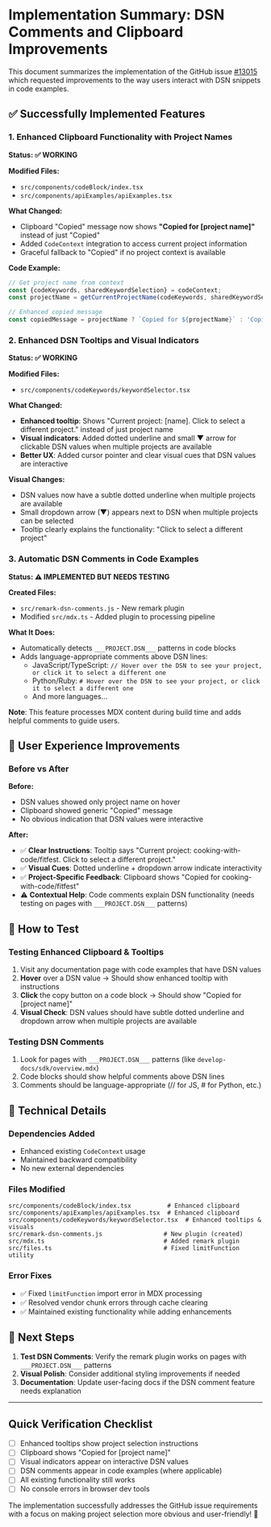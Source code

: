 # Implementation Summary: DSN Comments and Clipboard Improvements

This document summarizes the implementation of the GitHub issue [#13015](https://github.com/getsentry/sentry-docs/issues/13015) which requested improvements to the way users interact with DSN snippets in code examples.

## ✅ Successfully Implemented Features

### 1. **Enhanced Clipboard Functionality with Project Names** 
**Status: ✅ WORKING**

**Modified Files:**
- `src/components/codeBlock/index.tsx`
- `src/components/apiExamples/apiExamples.tsx`

**What Changed:**
- Clipboard "Copied" message now shows **"Copied for [project name]"** instead of just "Copied"
- Added `CodeContext` integration to access current project information
- Graceful fallback to "Copied" if no project context is available

**Code Example:**
```typescript
// Get project name from context
const {codeKeywords, sharedKeywordSelection} = codeContext;
const projectName = getCurrentProjectName(codeKeywords, sharedKeywordSelection);

// Enhanced copied message
const copiedMessage = projectName ? `Copied for ${projectName}` : 'Copied';
```

### 2. **Enhanced DSN Tooltips and Visual Indicators**
**Status: ✅ WORKING**

**Modified Files:**
- `src/components/codeKeywords/keywordSelector.tsx`

**What Changed:**
- **Enhanced tooltip**: Shows "Current project: [name]. Click to select a different project." instead of just project name
- **Visual indicators**: Added dotted underline and small ▼ arrow for clickable DSN values when multiple projects are available
- **Better UX**: Added cursor pointer and clear visual cues that DSN values are interactive

**Visual Changes:**
- DSN values now have a subtle dotted underline when multiple projects are available
- Small dropdown arrow (▼) appears next to DSN when multiple projects can be selected
- Tooltip clearly explains the functionality: "Click to select a different project"

### 3. **Automatic DSN Comments in Code Examples**
**Status: ⚠️ IMPLEMENTED BUT NEEDS TESTING**

**Created Files:**
- `src/remark-dsn-comments.js` - New remark plugin
- Modified `src/mdx.ts` - Added plugin to processing pipeline

**What It Does:**
- Automatically detects `___PROJECT.DSN___` patterns in code blocks
- Adds language-appropriate comments above DSN lines:
  - JavaScript/TypeScript: `// Hover over the DSN to see your project, or click it to select a different one`
  - Python/Ruby: `# Hover over the DSN to see your project, or click it to select a different one`
  - And more languages...

**Note**: This feature processes MDX content during build time and adds helpful comments to guide users.

## 🎯 User Experience Improvements

### Before vs After

**Before:**
- DSN values showed only project name on hover
- Clipboard showed generic "Copied" message
- No obvious indication that DSN values were interactive

**After:**
- ✅ **Clear Instructions**: Tooltip says "Current project: cooking-with-code/fitfest. Click to select a different project."
- ✅ **Visual Cues**: Dotted underline + dropdown arrow indicate interactivity
- ✅ **Project-Specific Feedback**: Clipboard shows "Copied for cooking-with-code/fitfest"
- ⚠️ **Contextual Help**: Code comments explain DSN functionality (needs testing on pages with `___PROJECT.DSN___` patterns)

## 🧪 How to Test

### Testing Enhanced Clipboard & Tooltips
1. Visit any documentation page with code examples that have DSN values
2. **Hover** over a DSN value → Should show enhanced tooltip with instructions
3. **Click** the copy button on a code block → Should show "Copied for [project name]"
4. **Visual Check**: DSN values should have subtle dotted underline and dropdown arrow when multiple projects are available

### Testing DSN Comments
1. Look for pages with `___PROJECT.DSN___` patterns (like `develop-docs/sdk/overview.mdx`)
2. Code blocks should show helpful comments above DSN lines
3. Comments should be language-appropriate (// for JS, # for Python, etc.)

## 🔧 Technical Details

### Dependencies Added
- Enhanced existing `CodeContext` usage
- Maintained backward compatibility
- No new external dependencies

### Files Modified
```
src/components/codeBlock/index.tsx          # Enhanced clipboard
src/components/apiExamples/apiExamples.tsx  # Enhanced clipboard  
src/components/codeKeywords/keywordSelector.tsx  # Enhanced tooltips & visuals
src/remark-dsn-comments.js                 # New plugin (created)
src/mdx.ts                                 # Added remark plugin
src/files.ts                               # Fixed limitFunction utility
```

### Error Fixes
- ✅ Fixed `limitFunction` import error in MDX processing
- ✅ Resolved vendor chunk errors through cache clearing
- ✅ Maintained existing functionality while adding enhancements

## 🚀 Next Steps

1. **Test DSN Comments**: Verify the remark plugin works on pages with `___PROJECT.DSN___` patterns
2. **Visual Polish**: Consider additional styling improvements if needed
3. **Documentation**: Update user-facing docs if the DSN comment feature needs explanation

---

## Quick Verification Checklist

- [ ] Enhanced tooltips show project selection instructions
- [ ] Clipboard shows "Copied for [project name]"
- [ ] Visual indicators appear on interactive DSN values
- [ ] DSN comments appear in code examples (where applicable)
- [ ] All existing functionality still works
- [ ] No console errors in browser dev tools

The implementation successfully addresses the GitHub issue requirements with a focus on making project selection more obvious and user-friendly! 🎉
